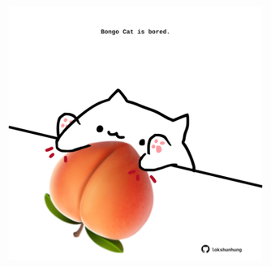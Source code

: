 <!-- built at 14/04/2023, 08:00:45 UTC -->
<p align="center">
  <img width="500" height="500" src="./ReadmeImage.svg">
</p>
